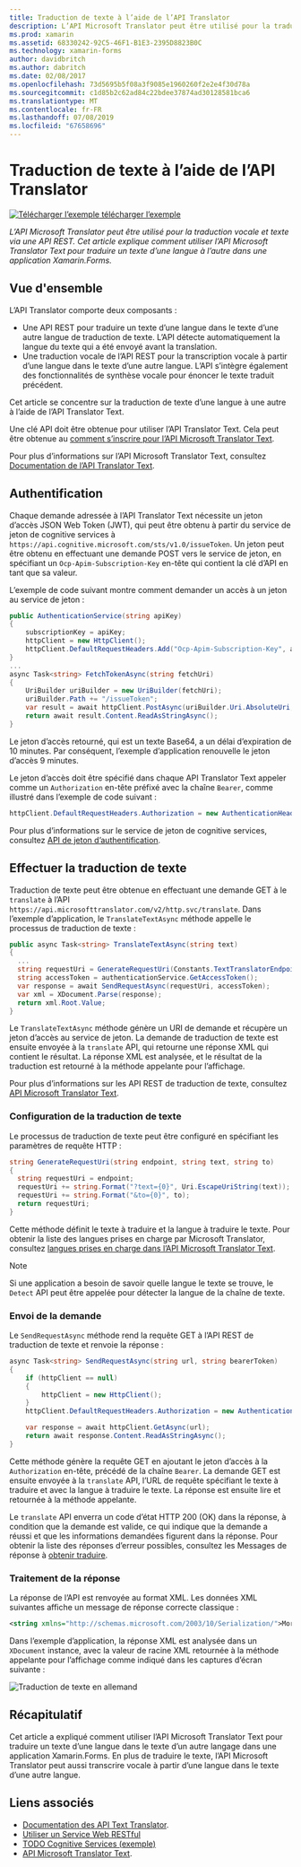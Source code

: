 ```yaml
---
title: Traduction de texte à l’aide de l’API Translator
description: L’API Microsoft Translator peut être utilisé pour la traduction vocale et texte via une API REST. Cet article explique comment utiliser l’API Microsoft Translator Text pour traduire un texte d’une langue à l’autre dans une application Xamarin.Forms.
ms.prod: xamarin
ms.assetid: 68330242-92C5-46F1-B1E3-2395D8823B0C
ms.technology: xamarin-forms
author: davidbritch
ms.author: dabritch
ms.date: 02/08/2017
ms.openlocfilehash: 73d5695b5f08a3f9085e1960260f2e2e4f30d78a
ms.sourcegitcommit: c1d85b2c62ad84c22bdee37874ad30128581bca6
ms.translationtype: MT
ms.contentlocale: fr-FR
ms.lasthandoff: 07/08/2019
ms.locfileid: "67658696"
---
```

# <a name="text-translation-using-the-translator-api"></a>Traduction de texte à l’aide de l’API Translator

[![Télécharger l’exemple](~/media/shared/download.png) télécharger l’exemple](https://developer.xamarin.com/samples/xamarin-forms/WebServices/TodoCognitiveServices/)

_L’API Microsoft Translator peut être utilisé pour la traduction vocale et texte via une API REST. Cet article explique comment utiliser l’API Microsoft Translator Text pour traduire un texte d’une langue à l’autre dans une application Xamarin.Forms._

## <a name="overview"></a>Vue d'ensemble

L’API Translator comporte deux composants :

- Une API REST pour traduire un texte d’une langue dans le texte d’une autre langue de traduction de texte. L’API détecte automatiquement la langue du texte qui a été envoyé avant la translation.
- Une traduction vocale de l’API REST pour la transcription vocale à partir d’une langue dans le texte d’une autre langue. L’API s’intègre également des fonctionnalités de synthèse vocale pour énoncer le texte traduit précédent.

Cet article se concentre sur la traduction de texte d’une langue à une autre à l’aide de l’API Translator Text.

Une clé API doit être obtenue pour utiliser l’API Translator Text. Cela peut être obtenue au [comment s’inscrire pour l’API Microsoft Translator Text](/azure/cognitive-services/translator/translator-text-how-to-signup/).

Pour plus d’informations sur l’API Microsoft Translator Text, consultez [Documentation de l’API Translator Text](/azure/cognitive-services/translator/).

## <a name="authentication"></a>Authentification

Chaque demande adressée à l’API Translator Text nécessite un jeton d’accès JSON Web Token (JWT), qui peut être obtenu à partir du service de jeton de cognitive services à `https://api.cognitive.microsoft.com/sts/v1.0/issueToken`. Un jeton peut être obtenu en effectuant une demande POST vers le service de jeton, en spécifiant un `Ocp-Apim-Subscription-Key` en-tête qui contient la clé d’API en tant que sa valeur.

L’exemple de code suivant montre comment demander un accès à un jeton au service de jeton :

```csharp
public AuthenticationService(string apiKey)
{
    subscriptionKey = apiKey;
    httpClient = new HttpClient();
    httpClient.DefaultRequestHeaders.Add("Ocp-Apim-Subscription-Key", apiKey);
}
...
async Task<string> FetchTokenAsync(string fetchUri)
{
    UriBuilder uriBuilder = new UriBuilder(fetchUri);
    uriBuilder.Path += "/issueToken";
    var result = await httpClient.PostAsync(uriBuilder.Uri.AbsoluteUri, null);
    return await result.Content.ReadAsStringAsync();
}
```

Le jeton d’accès retourné, qui est un texte Base64, a un délai d’expiration de 10 minutes. Par conséquent, l’exemple d’application renouvelle le jeton d’accès 9 minutes.

Le jeton d’accès doit être spécifié dans chaque API Translator Text appeler comme un `Authorization` en-tête préfixé avec la chaîne `Bearer`, comme illustré dans l’exemple de code suivant :

```csharp
httpClient.DefaultRequestHeaders.Authorization = new AuthenticationHeaderValue("Bearer", bearerToken);
```

Pour plus d’informations sur le service de jeton de cognitive services, consultez [API de jeton d’authentification](http://docs.microsofttranslator.com/oauth-token.html).

## <a name="performing-text-translation"></a>Effectuer la traduction de texte

Traduction de texte peut être obtenue en effectuant une demande GET à le `translate` à l’API `https://api.microsofttranslator.com/v2/http.svc/translate`. Dans l’exemple d’application, le `TranslateTextAsync` méthode appelle le processus de traduction de texte :

```csharp
public async Task<string> TranslateTextAsync(string text)
{
  ...
  string requestUri = GenerateRequestUri(Constants.TextTranslatorEndpoint, text, "en", "de");
  string accessToken = authenticationService.GetAccessToken();
  var response = await SendRequestAsync(requestUri, accessToken);
  var xml = XDocument.Parse(response);
  return xml.Root.Value;
}
```

Le `TranslateTextAsync` méthode génère un URI de demande et récupère un jeton d’accès au service de jeton. La demande de traduction de texte est ensuite envoyée à la `translate` API, qui retourne une réponse XML qui contient le résultat. La réponse XML est analysée, et le résultat de la traduction est retourné à la méthode appelante pour l’affichage.

Pour plus d’informations sur les API REST de traduction de texte, consultez [API Microsoft Translator Text](http://docs.microsofttranslator.com/text-translate.html).

### <a name="configuring-text-translation"></a>Configuration de la traduction de texte

Le processus de traduction de texte peut être configuré en spécifiant les paramètres de requête HTTP :

```csharp
string GenerateRequestUri(string endpoint, string text, string to)
{
  string requestUri = endpoint;
  requestUri += string.Format("?text={0}", Uri.EscapeUriString(text));
  requestUri += string.Format("&to={0}", to);
  return requestUri;
}
```

Cette méthode définit le texte à traduire et la langue à traduire le texte. Pour obtenir la liste des langues prises en charge par Microsoft Translator, consultez [langues prises en charge dans l’API Microsoft Translator Text](/azure/cognitive-services/translator/languages/).

> [!NOTE]
> Si une application a besoin de savoir quelle langue le texte se trouve, le `Detect` API peut être appelée pour détecter la langue de la chaîne de texte.

### <a name="sending-the-request"></a>Envoi de la demande

Le `SendRequestAsync` méthode rend la requête GET à l’API REST de traduction de texte et renvoie la réponse :

```csharp
async Task<string> SendRequestAsync(string url, string bearerToken)
{
    if (httpClient == null)
    {
        httpClient = new HttpClient();
    }
    httpClient.DefaultRequestHeaders.Authorization = new AuthenticationHeaderValue("Bearer", bearerToken);

    var response = await httpClient.GetAsync(url);
    return await response.Content.ReadAsStringAsync();
}
```

Cette méthode génère la requête GET en ajoutant le jeton d’accès à la `Authorization` en-tête, précédé de la chaîne `Bearer`. La demande GET est ensuite envoyée à la `translate` API, l’URL de requête spécifiant le texte à traduire et avec la langue à traduire le texte. La réponse est ensuite lire et retournée à la méthode appelante.

Le `translate` API enverra un code d’état HTTP 200 (OK) dans la réponse, à condition que la demande est valide, ce qui indique que la demande a réussi et que les informations demandées figurent dans la réponse. Pour obtenir la liste des réponses d’erreur possibles, consultez les Messages de réponse à [obtenir traduire](http://docs.microsofttranslator.com/text-translate.html#!/default/get_Translate).

### <a name="processing-the-response"></a>Traitement de la réponse

La réponse de l’API est renvoyée au format XML. Les données XML suivantes affiche un message de réponse correcte classique :

```xml
<string xmlns="http://schemas.microsoft.com/2003/10/Serialization/">Morgen kaufen gehen ein</string>
```

Dans l’exemple d’application, la réponse XML est analysée dans un `XDocument` instance, avec la valeur de racine XML retournée à la méthode appelante pour l’affichage comme indiqué dans les captures d’écran suivante :

![](text-translation-images/text-translation.png "Traduction de texte en allemand")

## <a name="summary"></a>Récapitulatif

Cet article a expliqué comment utiliser l’API Microsoft Translator Text pour traduire un texte d’une langue dans le texte d’un autre langage dans une application Xamarin.Forms. En plus de traduire le texte, l’API Microsoft Translator peut aussi transcrire vocale à partir d’une langue dans le texte d’une autre langue.

## <a name="related-links"></a>Liens associés

- [Documentation des API Text Translator](/azure/cognitive-services/translator/).
- [Utiliser un Service Web RESTful](~/xamarin-forms/data-cloud/web-services/rest.md)
- [TODO Cognitive Services (exemple)](https://developer.xamarin.com/samples/xamarin-forms/WebServices/TodoCognitiveServices/)
- [API Microsoft Translator Text](http://docs.microsofttranslator.com/text-translate.html).
